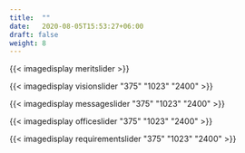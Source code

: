 ```yaml
---
title:  ""
date:   2020-08-05T15:53:27+06:00
draft: false
weight: 8
---
```


{{< imagedisplay meritslider  >}}

{{< imagedisplay visionslider "375" "1023" "2400" >}}

{{< imagedisplay messageslider "375" "1023" "2400" >}}

{{< imagedisplay officeslider "375" "1023" "2400" >}}

{{< imagedisplay requirementslider "375" "1023" "2400" >}}
